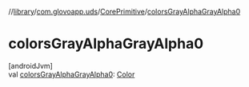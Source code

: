 //[library](../../../index.md)/[com.glovoapp.uds](../index.md)/[CorePrimitive](index.md)/[colorsGrayAlphaGrayAlpha0](colors-gray-alpha-gray-alpha0.md)

# colorsGrayAlphaGrayAlpha0

[androidJvm]\
val [colorsGrayAlphaGrayAlpha0](colors-gray-alpha-gray-alpha0.md): [Color](https://developer.android.com/reference/kotlin/androidx/compose/ui/graphics/Color.html)
